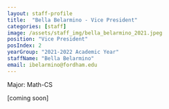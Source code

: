 ```yaml
---
layout: staff-profile
title:  "Bella Belarmino - Vice President"
categories: [staff]
image: /assets/staff_img/bella_belarmino_2021.jpeg
position: "Vice President"
posIndex: 2
yearGroup: "2021-2022 Academic Year"
staffName: "Bella Belarmino"
email: ibelarmino@fordham.edu
---
```


Major: Math-CS 

[coming soon]